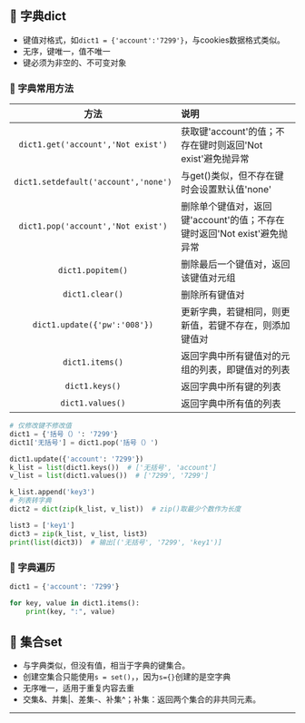 ## 📌 字典dict

* 键值对格式，如`dict1 = {'account':'7299'}`，与cookies数据格式类似。
* 无序，键唯一，值不唯一
* 键必须为非空的、不可变对象

### 🚁 字典常用方法

|                  方法                  | 说明                                             |
|:------------------------------------:|:-----------------------------------------------|
|  `dict1.get('account','Not exist')`  | 获取键'account'的值；不存在键时则返回'Not exist'避免抛异常        |
| `dict1.setdefault('account','none')` | 与get()类似，但不存在键时会设置默认值'none'                    |
|  `dict1.pop('account','Not exist')`  | 删除单个键值对，返回键'account'的值；不存在键时返回'Not exist'避免抛异常 |
|          `dict1.popitem()`           | 删除最后一个键值对，返回该键值对元组                             |
|           `dict1.clear()`            | 删除所有键值对                                        |
|     `dict1.update({'pw':'008'})`     | 更新字典，若键相同，则更新值，若键不存在，则添加键值对                    |
|           `dict1.items()`            | 返回字典中所有键值对的元组的列表，即键值对的列表                       |
|            `dict1.keys()`            | 返回字典中所有键的列表                                    |
|           `dict1.values()`           | 返回字典中所有值的列表                                    |

```python
# 仅修改键不修改值
dict1 = {'括号（）': '7299'}
dict1['无括号'] = dict1.pop('括号（）')

dict1.update({'account': '7299'})
k_list = list(dict1.keys())  # ['无括号', 'account']
v_list = list(dict1.values())  # ['7299', '7299']

k_list.append('key3')
# 列表转字典
dict2 = dict(zip(k_list, v_list))  # zip()取最少个数作为长度

list3 = ['key1']
dict3 = zip(k_list, v_list, list3)
print(list(dict3))  # 输出[('无括号', '7299', 'key1')]

```

### 🚁 字典遍历

```python
dict1 = {'account': '7299'}

for key, value in dict1.items():
    print(key, ":", value)

```

## 📌 集合set

* 与字典类似，但没有值，相当于字典的键集合。
* 创建空集合只能使用`s = set()`，，因为`s={}`创建的是空字典
* 无序唯一，适用于重复内容去重
* 交集&、并集|、差集-、补集^；补集：返回两个集合的非共同元素。

---
